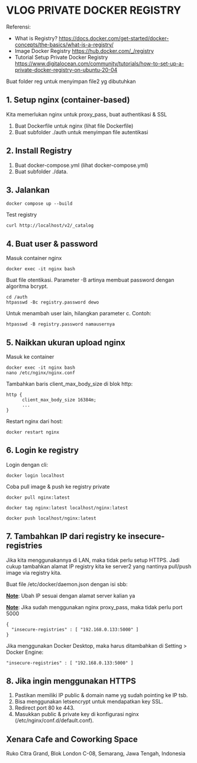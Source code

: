 # VLOG PRIVATE DOCKER REGISTRY

Referensi:
  - What is Registry? https://docs.docker.com/get-started/docker-concepts/the-basics/what-is-a-registry/
  - Image Docker Registry https://hub.docker.com/_/registry
  - Tutorial Setup Private Docker Registry https://www.digitalocean.com/community/tutorials/how-to-set-up-a-private-docker-registry-on-ubuntu-20-04

Buat folder reg untuk menyimpan file2 yg dibutuhkan


## 1. Setup nginx (container-based)

  Kita memerlukan nginx untuk proxy_pass, buat authentikasi & SSL

  1. Buat Dockerfile untuk nginx (lihat file Dockerfile)
  2. Buat subfolder ./auth untuk menyimpan file autentikasi


## 2. Install Registry

  1. Buat docker-compose.yml (lihat docker-compose.yml)
  2. Buat subfolder ./data.


## 3. Jalankan

  ```
  docker compose up --build
  ```

  Test registry

  ```
  curl http://localhost/v2/_catalog
  ```


## 4. Buat user & password

  Masuk container nginx

  ```
  docker exec -it nginx bash
  ```

  Buat file otentikasi.
  Parameter -B artinya membuat password dengan algoritma bcrypt.

  ```
  cd /auth
  htpasswd -Bc registry.password dewo
  ```

  Untuk menambah user lain, hilangkan parameter c. Contoh:
  
  ```
  htpasswd -B registry.password namausernya
  ```


## 5. Naikkan ukuran upload nginx

  Masuk ke container

  ```
  docker exec -it nginx bash
  nano /etc/nginx/nginx.conf
  ```

  Tambahkan baris client_max_body_size di blok http:

  ```
  http {
        client_max_body_size 16384m;
        ...
  }
  ```

  Restart nginx dari host:

  ```
  docker restart nginx
  ```


## 6. Login ke registry

  Login dengan cli:

  ```
  docker login localhost
  ```

  Coba pull image & push ke registry private

  ```
  docker pull nginx:latest

  docker tag nginx:latest localhost/nginx:latest

  docker push localhost/nginx:latest
  ```


## 7. Tambahkan IP dari registry ke insecure-registries

  Jika kita menggunakannya di LAN, maka tidak perlu setup HTTPS. Jadi cukup tambahkan alamat IP registry kita ke server2 yang nantinya pull/push image via registry kita.

  Buat file /etc/docker/daemon.json dengan isi sbb:
  
  <ins>**Note**</ins>: Ubah IP sesuai dengan alamat server kalian ya
  
  <ins>**Note**</ins>: Jika sudah menggunakan nginx proxy_pass, maka tidak perlu port 5000

  ```
  {
    "insecure-registries" : [ "192.168.0.133:5000" ]
  }
  ```

  Jika menggunakan Docker Desktop, maka harus ditambahkan di Setting > Docker Engine:

  ```
  "insecure-registries" : [ "192.168.0.133:5000" ]
  ```


## 8. Jika ingin menggunakan HTTPS

  1. Pastikan memiliki IP public & domain name yg sudah pointing ke IP tsb.
  2. Bisa menggunakan letsencrypt untuk mendapatkan key SSL.
  3. Redirect port 80 ke 443.
  4. Masukkan public & private key di konfigurasi nginx (/etc/nginx/conf.d/default.conf).



## Xenara Cafe and Coworking Space

Ruko Citra Grand, Blok London C-08, Semarang, Jawa Tengah, Indonesia
